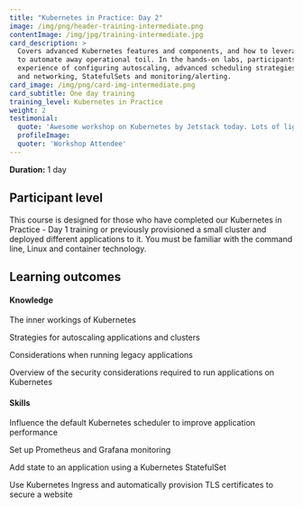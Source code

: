 ```yaml
---
title: "Kubernetes in Practice: Day 2"
image: /img/png/header-training-intermediate.png
contentImage: /img/jpg/training-intermediate.jpg
card_description: >
  Covers advanced Kubernetes features and components, and how to leverage them
  to automate away operational toil. In the hands-on labs, participants gain 
  experience of configuring autoscaling, advanced scheduling strategies, Ingress
  and networking, StatefulSets and monitoring/alerting.
card_image: /img/png/card-img-intermediate.png
card_subtitle: One day training
training_level: Kubernetes in Practice
weight: 2
testimonial:
  quote: 'Awesome workshop on Kubernetes by Jetstack today. Lots of lightbulb moments!'
  profileImage:
  quoter: 'Workshop Attendee'
---
```


**Duration:** 1 day

## Participant level
This course is designed for those who have completed our Kubernetes in Practice -
Day 1 training or previously provisioned a small cluster and deployed different
applications to it. You must be familiar with the command line, Linux and
container technology.

## Learning outcomes
#### Knowledge

The inner workings of Kubernetes

Strategies for autoscaling applications and clusters

Considerations when running legacy applications

Overview of the security considerations required to run applications on Kubernetes

#### Skills
Influence the default Kubernetes scheduler to improve application performance

Set up Prometheus and Grafana monitoring

Add state to an application using a Kubernetes StatefulSet

Use Kubernetes Ingress and automatically provision TLS certificates to secure a
website
